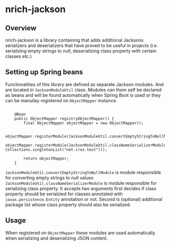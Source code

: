 # nrich-jackson

## Overview
nrich-jackson is a library containing that adds additional Jacksons serializers and deserializers that have proved to be useful in projects 
(i.e. serializing empty strings to null, deserializing class property with certain classes etc.)

## Setting up Spring beans

Functionalities of this library are defined as separate Jackson modules. And are located in `JacksonModuleUtil` class.
Modules can them self be declared as beans and will be found automatically when Spring Boot is used or they can be manullay registered on
`ObjectMapper` instance.

```

    @Bean
    public ObjectMapper registryObjectMapper() {
        final ObjectMapper objectMapper = new ObjectMapper();

        objectMapper.registerModule(JacksonModuleUtil.convertEmptyStringToNullModule());
        objectMapper.registerModule(JacksonModuleUtil.classNameSerializerModule(true, Collections.singletonList("net.croz.test")));

        return objectMapper;
    }

```   

`JacksonModuleUtil.convertEmptyStringToNullModule` is module responsible for converting empty strings to null values
`JacksonModuleUtil.classNameSerializerModule` is module responsible for serializing class property. It accepts two arguments first decides if class property should be 
 serialzied for classes annotated with `javax.persistence.Entity` annotation or not. Second is (optional) additional package list whose class property should also be serialized.  

## Usage

When registered on `ObjectMapper` these modules are used automatically when serializing and deserializing JSON content.
